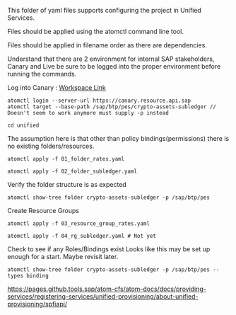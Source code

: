 This folder of yaml files supports configuring the project in Unified Services.

Files should be applied using the atomctl command line tool.

Files should be applied in filename order as there are dependencies.

Understand that there are 2 environment for internal SAP stakeholders, Canary and Live  be sure to be logged into the proper environment before running the commands.

Log into Canary : [Workspace Link](https://canary.ingress.atomui.sc.shoot.canary.k8s-hana.ondemand.com/app#/project/_all/organizations/sap/folders?path=%2Fbtp%2Fpes%2Fcrypto-assets-subledger)
```
atomctl login --server-url https://canary.resource.api.sap
atomctl target --base-path /sap/btp/pes/crypto-assets-subledger // Doesn't seem to work anymore must supply -p instead

cd unified
```

The assumption here is that other than policy bindings(permissions) there is no existing folders/resources.
```
atomctl apply -f 01_folder_rates.yaml

atomctl apply -f 02_folder_subledger.yaml
```

Verify the folder structure is as expected
```
atomctl show-tree folder crypto-assets-subledger -p /sap/btp/pes
```

Create Resource Groups
```
atomctl apply -f 03_resource_group_rates.yaml

atomctl apply -f 04_rg_subledger.yaml # Not yet
```

Check to see if any Roles/Bindings exist
Looks like this may be set up enough for a start.  Maybe revisit later.
```
atomctl show-tree folder crypto-assets-subledger -p /sap/btp/pes --types binding
```

https://pages.github.tools.sap/atom-cfs/atom-docs/docs/providing-services/registering-services/unified-provisioning/about-unified-provisioning/spfiapi/


